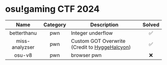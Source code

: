 # osu!gaming CTF 2024

| Name | Category | Description | Solved |
| :---: | :---: | --- | :---: |
| betterthanu | pwn | Integer underflow | ✅ |
| miss-analyzser | pwn | Custom GOT Overwrite (Credit to [HyggeHalcyon](https://github.com/HyggeHalcyon)) | ✅ |
| osu-v8 | pwn | browser pwn | ❌ |